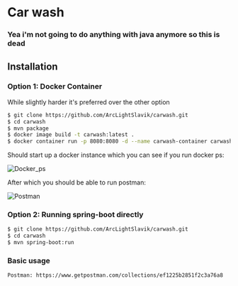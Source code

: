 # Car wash

### Yea i'm not going to do anything with java anymore so this is dead

## Installation

### Option 1: Docker Container

While slightly harder it's preferred over the other option

```bash
$ git clone https://github.com/ArcLightSlavik/carwash.git
$ cd carwash
$ mvn package
$ docker image build -t carwash:latest .
$ docker container run -p 8080:8080 -d --name carwash-container carwash
```

Should start up a docker instance which you can see if you run docker ps:

![Docker_ps](https://imgur.com/SXmOfDH.png) 

After which you should be able to run postman:

![Postman](https://imgur.com/Ya9oPbT.png)


### Option 2: Running spring-boot directly

```bash
$ git clone https://github.com/ArcLightSlavik/carwash.git
$ cd carwash
$ mvn spring-boot:run
```

### Basic usage
```
Postman: https://www.getpostman.com/collections/ef1225b2851f2c3a76a8
```
